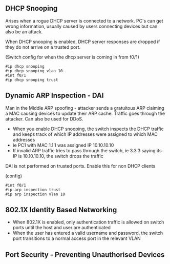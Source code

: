 ## DHCP Snooping

Arises when a rogue DHCP server is connected to a network. PC's can get wrong information, usually caused by users connecting devices but can also be an attack.

When DHCP snooping is enabled, DHCP server responses are dropped if they do not arrive on a trusted port.

(Switch config for when the dhcp server is coming in from f0/1)
```
#ip dhcp snooping
#ip dhcp snooping vlan 10
#int f0/1
#ip dhcp snooping trust
```

## Dynamic ARP Inspection - DAI

Man in the Middle ARP spoofing - attacker sends a gratuitous ARP claiming a MAC causing devices to update their ARP cache. Traffic goes through the attacker. Can also be used for DDoS. 

- When you enable DHCP snooping, the switch inspects the DHCP traffic and keeps track of which IP addresses were assigned to which MAC addresses
- ie PC1 with MAC 1.1.1 was assigned IP 10.10.10.10
- If invalid ARP traffic tries to pass through the switch, ie 3.3.3 saying its IP is 10.10.10.10, the switch drops the traffic

DAI is not performed on trusted ports. Enable this for non DHCP clients

(config)
```
#int f0/1
#ip arp inspection trust 
#ip arp inspection vlan 10
```

## 802.1X Identity Based Networking

- When 802.1X is enabled, only authentication traffic is allowed on switch ports until the host and user are authenticated
- When the user has entered a valid username and password, the switch port transitions to a normal access port in the relevant VLAN 

## Port Security - Preventing Unauthorised Devices 



